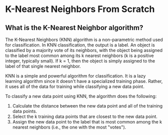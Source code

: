 # K-Nearest Neighbors From Scratch

## What is the K-Nearest Neighbor algorithm?

The K-Nearest Neighbors (KNN) algorithm is a non-parametric method used for classification. In KNN classification, the output is a label. An object is classified by a majority vote of its neighbors, with the object being assigned to the label most common among its k nearest neighbors (k is a positive integer, typically small). If k = 1, then the object is simply assigned to the label of that single nearest neighbor.

KNN is a simple and powerful algorithm for classification. It is a lazy learning algorithm since it doesn't have a specialized training phase. Rather, it uses all of the data for training while classifying a new data point.

To classify a new data point using KNN, the algorithm does the following:

1.  Calculate the distance between the new data point and all of the training data points.
2.  Select the k training data points that are closest to the new data point.
3.  Assign the new data point to the label that is most common among the k nearest neighbors (i.e., the one with the most "votes").